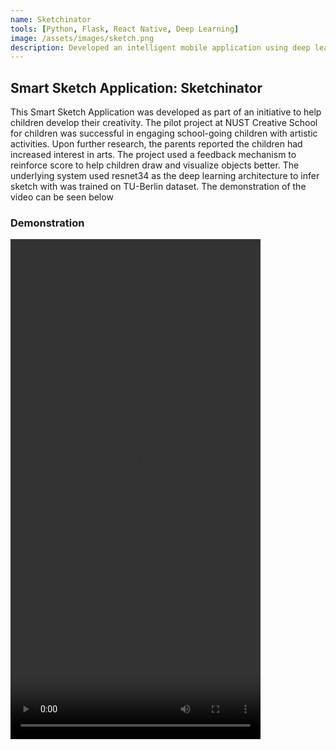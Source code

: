 ```yaml
---
name: Sketchinator
tools: [Python, Flask, React Native, Deep Learning]
image: /assets/images/sketch.png
description: Developed an intelligent mobile application using deep learning techniques, utilizing transfer learning and dimensionality reduction. The dataset used is TU-Berlin Dataset.
---
```


<h2>Smart Sketch Application: Sketchinator</h2>

This Smart Sketch Application was developed as part of an initiative to help children develop their creativity. The pilot project at NUST Creative School for children was successful in engaging school-going children with artistic activities. Upon further research, the parents reported the children had increased interest in arts. The project used a feedback mechanism to reinforce score to help children draw and visualize objects better. The underlying system used resnet34 as the deep learning architecture to infer sketch with was trained on TU-Berlin dataset. The demonstration of the video can be seen below

<div>
    <h3>Demonstration</h3>
    <video width="400" height="800" controls>
        <source src="/assets/videos/sketch.mp4" type="video/mp4">
        Your browser does not support the video tag.
    </video>
</div>